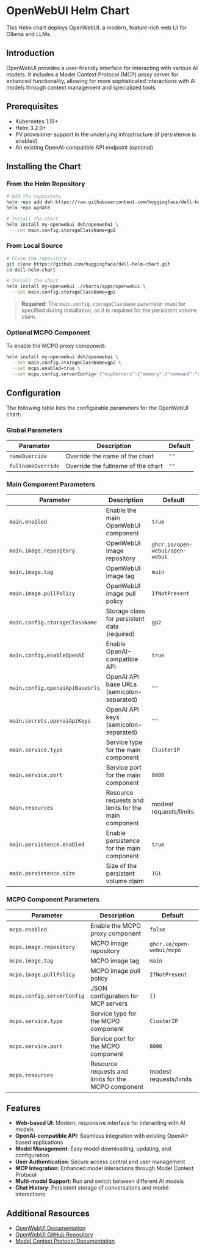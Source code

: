 # OpenWebUI Helm Chart

This Helm chart deploys OpenWebUI, a modern, feature-rich web UI for Ollama and LLMs.

## Introduction

OpenWebUI provides a user-friendly interface for interacting with various AI models. It includes a Model Context Protocol (MCP) proxy server for enhanced functionality, allowing for more sophisticated interactions with AI models through context management and specialized tools.

## Prerequisites

- Kubernetes 1.19+
- Helm 3.2.0+
- PV provisioner support in the underlying infrastructure (if persistence is enabled)
- An existing OpenAI-compatible API endpoint (optional)

## Installing the Chart

### From the Helm Repository

```bash
# Add the repository
helm repo add deh https://raw.githubusercontent.com/huggingface/dell-helm-chart/main/.packaged-charts
helm repo update

# Install the chart
helm install my-openwebui deh/openwebui \
  --set main.config.storageClassName=gp2
```

### From Local Source

```bash
# Clone the repository
git clone https://github.com/huggingface/dell-helm-chart.git
cd dell-helm-chart

# Install the chart
helm install my-openwebui ./charts/apps/openwebui \
  --set main.config.storageClassName=gp2
```

> **Required:** The `main.config.storageClassName` parameter must be specified during installation, as it is required for the persistent volume claim.

### Optional MCPO Component

To enable the MCPO proxy component:

```bash
helm install my-openwebui deh/openwebui \
  --set main.config.storageClassName=gp2 \
  --set mcpo.enabled=true \
  --set mcpo.config.serverConfig='{"mcpServers":{"memory":{"command":"npx","args":["-y","@modelcontextprotocol/server-memory"]}}}'
```

## Configuration

The following table lists the configurable parameters for the OpenWebUI chart:

### Global Parameters

| Parameter | Description | Default |
|-----------|-------------|---------|
| `nameOverride` | Override the name of the chart | `""` |
| `fullnameOverride` | Override the fullname of the chart | `""` |

### Main Component Parameters

| Parameter | Description | Default |
|-----------|-------------|---------|
| `main.enabled` | Enable the main OpenWebUI component | `true` |
| `main.image.repository` | OpenWebUI image repository | `ghcr.io/open-webui/open-webui` |
| `main.image.tag` | OpenWebUI image tag | `main` |
| `main.image.pullPolicy` | OpenWebUI image pull policy | `IfNotPresent` |
| `main.config.storageClassName` | Storage class for persistent data (required) | `gp2` |
| `main.config.enableOpenAI` | Enable OpenAI-compatible API | `true` |
| `main.config.openaiApiBaseUrls` | OpenAI API base URLs (semicolon-separated) | `""` |
| `main.secrets.openaiApiKeys` | OpenAI API keys (semicolon-separated) | `""` |
| `main.service.type` | Service type for the main component | `ClusterIP` |
| `main.service.port` | Service port for the main component | `8080` |
| `main.resources` | Resource requests and limits for the main component | modest requests/limits |
| `main.persistence.enabled` | Enable persistence for the main component | `true` |
| `main.persistence.size` | Size of the persistent volume claim | `1Gi` |

### MCPO Component Parameters

| Parameter | Description | Default |
|-----------|-------------|---------|
| `mcpo.enabled` | Enable the MCPO proxy component | `false` |
| `mcpo.image.repository` | MCPO image repository | `ghcr.io/open-webui/mcpo` |
| `mcpo.image.tag` | MCPO image tag | `main` |
| `mcpo.image.pullPolicy` | MCPO image pull policy | `IfNotPresent` |
| `mcpo.config.serverConfig` | JSON configuration for MCP servers | `{}` |
| `mcpo.service.type` | Service type for the MCPO component | `ClusterIP` |
| `mcpo.service.port` | Service port for the MCPO component | `8000` |
| `mcpo.resources` | Resource requests and limits for the MCPO component | modest requests/limits |

## Features

- **Web-based UI**: Modern, responsive interface for interacting with AI models
- **OpenAI-compatible API**: Seamless integration with existing OpenAI-based applications
- **Model Management**: Easy model downloading, updating, and configuration
- **User Authentication**: Secure access control and user management
- **MCP Integration**: Enhanced model interactions through Model Context Protocol
- **Multi-model Support**: Run and switch between different AI models
- **Chat History**: Persistent storage of conversations and model interactions

## Additional Resources

- [OpenWebUI Documentation](https://docs.openwebui.com/)
- [OpenWebUI GitHub Repository](https://github.com/open-webui/open-webui)
- [Model Context Protocol Documentation](https://docs.openwebui.com/openapi-servers/mcp) 